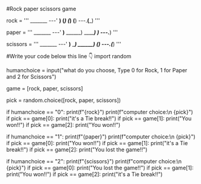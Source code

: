 #Rock paper scissors game

rock = '''
    _______
---'   ____)
      (_____)
      (_____)
      (____)
---.__(___)
'''

paper = '''
    _______
---'   ____)____
          ______)
          _______)
         _______)
---.__________)
'''

scissors = '''
    _______
---'   ____)____
          ______)
       __________)
      (____)
---.__(___)
'''

#Write your code below this line 👇
import random

humanchoice = input("what do you choose, Type 0 for Rock, 1 for Paper and 2 for Scissors")

game = [rock, paper, scissors]

pick = random.choice([rock, paper, scissors])

if humanchoice == "0":
  print(f"{rock}")
  print(f"computer choice:\n {pick}")
  if pick == game[0]:
    print("it's a Tie break!!")
  if pick == game[1]:
    print("You won!!")
  if pick == game[2]:
    print("You won!!")

if humanchoice == "1":
  print(f"{paper}")
  print(f"computer choice:\n {pick}")
  if pick == game[0]:
    print("You won!!")
  if pick == game[1]:
    print("it's a Tie break!!")
  if pick == game[2]:
    print("You lost the game!!")

if humanchoice == "2":
  print(f"{scissors}")
  print(f"computer choice:\n {pick}")
  if pick == game[0]:
    print("You lost the game!!")
  if pick == game[1]:
    print("You won!!")
  if pick == game[2]:
    print("it's a Tie break!!")
  
